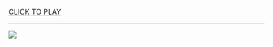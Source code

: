 
<a href="https://premium76.site?title=fnaf_sister_location_unblocked_games&ref=13M">CLICK TO PLAY</a></h3>
<hr>

<a href="https://premium76.site?title=fnaf_sister_location_unblocked_games&ref=13M"><img src="https://clearcache.store/games.png"></a>


